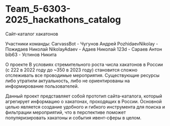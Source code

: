 # Team_5-6303-2025_hackathons_catalog
Сайт-каталог хакатонов

Участники команды:
CarvassBot - Чугунов Андрей
PozhidaevNikolay - Пожидаев Николай 
NikolayAdaev - Адаев Николай
123d - Сараев Антон
bib63 - Устинов Никита 

О проекте
В условиях стремительного роста числа хакатонов в России (с 222 в 2022 году до ~350 в 2023 году) становится сложно отслеживать все проводимые мероприятия. Существующие ресурсы либо утратили актуальность, либо не ориентированы на информирование пользователей.

Данный проект представляет собой прототип сайта-каталога, который агрегирует информацию о хакатонах, проходящих в России. Основной целью является создание удобного и гибкого инструмента для поиска и фильтрации мероприятий, что в перспективе поможет популяризировать хакатоны и события ивент-сферы в целом.
